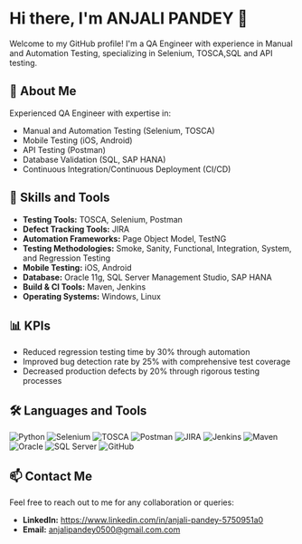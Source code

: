# Hi there, I'm ANJALI PANDEY 👋

Welcome to my GitHub profile! I'm a QA Engineer with experience in Manual and Automation Testing, specializing in Selenium, TOSCA,SQL and API testing.

## 📄 About Me

Experienced QA Engineer with expertise in:
- Manual and Automation Testing (Selenium, TOSCA)
- Mobile Testing (iOS, Android)
- API Testing (Postman)
- Database Validation (SQL, SAP HANA)
- Continuous Integration/Continuous Deployment (CI/CD)

## 🔧 Skills and Tools

- **Testing Tools:** TOSCA, Selenium, Postman
- **Defect Tracking Tools:** JIRA
- **Automation Frameworks:** Page Object Model, TestNG
- **Testing Methodologies:** Smoke, Sanity, Functional, Integration, System, and Regression Testing
- **Mobile Testing:** iOS, Android
- **Database:** Oracle 11g, SQL Server Management Studio, SAP HANA
- **Build & CI Tools:** Maven, Jenkins
- **Operating Systems:** Windows, Linux

## 📊 KPIs

- Reduced regression testing time by 30% through automation
- Improved bug detection rate by 25% with comprehensive test coverage
- Decreased production defects by 20% through rigorous testing processes

## 🛠️ Languages and Tools

![Python](https://img.shields.io/badge/-Python-3776AB?logo=python&logoColor=white)
![Selenium](https://img.shields.io/badge/-Selenium-43B02A?logo=selenium&logoColor=white)
![TOSCA](https://img.shields.io/badge/-TOSCA-007ACC?logo=tosca&logoColor=white)
![Postman](https://img.shields.io/badge/-Postman-FF6C37?logo=postman&logoColor=white)
![JIRA](https://img.shields.io/badge/-JIRA-0052CC?logo=jira&logoColor=white)
![Jenkins](https://img.shields.io/badge/-Jenkins-D24939?logo=jenkins&logoColor=white)
![Maven](https://img.shields.io/badge/-Maven-C71A36?logo=apache-maven&logoColor=white)
![Oracle](https://img.shields.io/badge/-Oracle-F80000?logo=oracle&logoColor=white)
![SQL Server](https://img.shields.io/badge/-SQL%20Server-CC2927?logo=microsoft-sql-server&logoColor=white)
![GitHub](https://img.shields.io/badge/-GitHub-181717?logo=github&logoColor=white)



## 📫 Contact Me

Feel free to reach out to me for any collaboration or queries:

- **LinkedIn:** https://www.linkedin.com/in/anjali-pandey-5750951a0
- **Email:** anjalipandey0500@gmail.com.com


